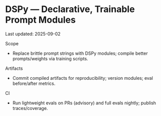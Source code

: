 # DSPy — Declarative, Trainable Prompt Modules
Last updated: 2025-09-02

Scope
- Replace brittle prompt strings with DSPy modules; compile better prompts/weights via training scripts.

Artifacts
- Commit compiled artifacts for reproducibility; version modules; eval before/after metrics.

CI
- Run lightweight evals on PRs (advisory) and full evals nightly; publish traces/coverage.
